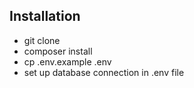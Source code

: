 ## Installation

- git clone 
- composer install
- cp .env.example .env
- set up database connection in .env file